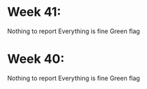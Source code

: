 # Week 41:
Nothing to report
Everything is fine
Green flag

# Week 40:
Nothing to report
Everything is fine
Green flag

